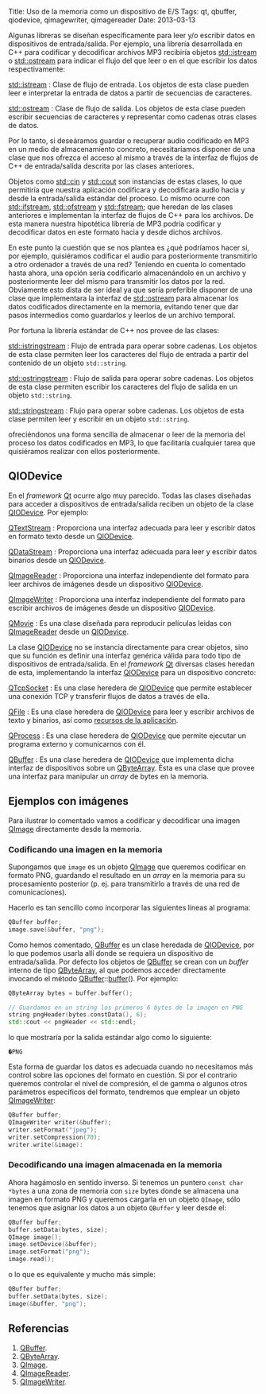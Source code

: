 Title: Uso de la memoria como un dispositivo de E/S
Tags: qt, qbuffer, qiodevice, qimagewriter, qimagereader
Date: 2013-03-13

Algunas libreras se diseñan específicamente para leer y/o escribir datos en
dispositivos de entrada/salida. Por ejemplo, una librería desarrollada en C++ para
codificar y decodificar archivos MP3 recibiría objetos [std::istream] o
[std::ostream] para indicar el flujo del que leer o en el que escribir los datos
respectivamente:

[std::istream]
: Clase de flujo de entrada. Los objetos de esta clase pueden leer e interpretar
la entrada de datos a partir de secuencias de caracteres.

[std::ostream]
: Clase de flujo de salida. Los objetos de esta clase pueden escribir secuencias
de caracteres y representar como cadenas otras clases de datos.

Por lo tanto, si deseáramos guardar o recuperar audio codificado en MP3 en un
medio de almacenamiento concreto, necesitaríamos disponer de una clase que nos
ofrezca el acceso al mismo a través de la interfaz de flujos de C++ de
entrada/salida descrita por las clases anteriores.

Objetos como [std::cin] y [std::cout] son instancias de estas clases, lo que
permitiría que nuestra aplicación codificara y decodificara audio hacia y
desde la entrada/salida estándar del proceso. Lo mismo ocurre con
[std::ifstream], [std::ofstream] y [std::fstream]; que heredan de las clases
anteriores e implementan la interfaz de flujos de C++ para los archivos. De
esta manera nuestra hipotética librería de MP3 podría codificar y decodificar
datos en este formato hacia y desde dichos archivos.

En este punto la cuestión que se nos plantea es ¿qué podríamos hacer si,
por ejemplo, quisiéramos codificar el audio para posteriormente transmitirlo
a otro ordenador a través de una red? Teniendo en cuenta lo comentado hasta
ahora, una opción sería codificarlo almacenándolo en un archivo y posteriormente
leer del mismo para transmitir los datos por la red. Obviamente esto dista
de ser ideal ya que sería preferible disponer de una clase que implementara
la interfaz de [std::ostream] para almacenar los datos codificados directamente
en la memoria, evitando tener que dar pasos intermedios como guardarlos y
leerlos de un archivo temporal.

Por fortuna la librería estándar de C++ nos provee de las clases:

[std::istringstream]
: Flujo de entrada para operar sobre cadenas. Los objetos de esta clase
permiten leer los caracteres del flujo de entrada a partir del contenido
de un objeto `std::string`.

[std::ostringstream]
: Flujo de salida para operar sobre cadenas. Los objetos de esta clase
permiten escribir los caracteres del flujo de salida en un objeto `std::string`.

[std::stringstream]
: Flujo para operar sobre cadenas. Los objetos de esta clase permiten leer
y escribir en un objeto `std::string`.

ofreciéndonos una forma sencilla de almacenar o leer de la memoria del proceso
los datos codificados en MP3, lo que facilitaría cuaĺquier tarea que quisiéramos
realizar con ellos posteriormente.

## QIODevice

En el _framework_ [Qt] ocurre algo muy parecido. Todas las clases diseñadas
para acceder a dispositivos de entrada/salida reciben un objeto de la clase
[QIODevice]. Por ejemplo:

[QTextStream]
: Proporciona una interfaz adecuada para leer y escribir datos en
formato texto desde un [QIODevice].

[QDataStream]
: Proporciona una interfaz adecuada para leer y escribir datos binarios
desde un [QIODevice].

[QImageReader]
: Proporciona una interfaz independiente del formato para leer archivos de
imágenes desde un dispositivo [QIODevice].

[QImageWriter]
: Proporciona una interfaz independiente del formato para escribir archivos de
imágenes desde un dispositivo [QIODevice].

[QMovie]
: Es una clase diseñada para reproducir películas leidas con [QImageReader]
desde un [QIODevice].

La clase [QIODevice] no se instancia directamente para crear objetos, sino que
su función es definir una interfaz genérica válida para todo tipo de
dispositivos de entrada/salida. En el _framework_ [Qt] diversas clases
heredan de esta, implementando la interfaz [QIODevice] para un dispositivo
concreto:

[QTcpSocket]
: Es una clase heredera de [QIODevice] que permite establecer una conexión
TCP y transferir flujos de datos a través de ella.

[QFile]
: Es una clase heredera de [QIODevice] para leer y escribir archivos de texto
y binarios, así como [recursos de la aplicación](http://qt-project.org/doc/qt-5.0/qtcore/resources.html).

[QProcess]
: Es una clase heredera de [QIODevice] que permite ejecutar un programa externo
y comunicarnos con él.

[QBuffer]
: Es una clase heredera de [QIODevice] que implementa dicha interfaz de
dispositivos sobre un [QByteArray]. Ésta es una clase que provee una interfaz
para manipular un _array_ de bytes en la memoria.

## Ejemplos con imágenes

Para ilustrar lo comentado vamos a codificar y decodificar una imagen [QImage]
directamente desde la memoria.

### Codificando una imagen en la memoria

Supongamos que `image` es un objeto [QImage] que queremos codificar en formato
PNG, guardando el resultado en un _array_ en la memoria para su procesamiento
posterior (p. ej. para transmitirlo a través de una red de comunicaciones).

Hacerlo es tan sencillo como incorporar las siguientes líneas al programa:

~~~~.cpp
QBuffer buffer;
image.save(&buffer, "png");
~~~~

Como hemos comentado, [QBuffer] es un clase heredada de [QIODevice], por lo
que podemos usarla allí donde se requiera un dispositivo de entrada/salida.
Por defecto los objetos de [QBuffer] se crean con un _buffer_ interno de tipo
[QByteArray], al que podemos acceder directamente invocando el método
[QBuffer]::[buffer][](). Por ejemplo:

~~~~.cpp
QByteArray bytes = buffer.buffer();

// Guardamos en un string los primeros 6 bytes de la imagen en PNG
string pngHeader(bytes.constData(), 6);
std::cout << pngHeader << std::endl;
~~~~

lo que mostraría por la salida estándar algo como lo siguiente:

~~~~
�PNG
~~~~

Esta forma de guardar los datos es adecuada cuando no necesitamos más control
sobre las opciones del formato en cuestión. Si por el contrario queremos
controlar el nivel de compresión, el de gamma o algunos otros parámetros
específicos del formato, tendremos que emplear un objeto [QImageWriter]:

~~~~.cpp
QBuffer buffer;
QImageWriter writer(&buffer);
writer.setFormat("jpeg");
writer.setCompression(70);
writer.write(&image):
~~~~

### Decodificando una imagen almacenada en la memoria

Ahora hagámoslo en sentido inverso. Si tenemos un puntero `const char *bytes`
a una zona de memoria con `size` bytes donde se almacena una imagen en formato
PNG y queremos cargarla en un objeto `QImage`, sólo tenemos que asignar los
datos a un objeto `QBuffer` y leer desde el:

~~~~.cpp
QBuffer buffer;
buffer.setData(bytes, size);
QImage image();
image.setDevice(&buffer);
image.setFormat("png");
image.read();
~~~~

o lo que es equivalente y mucho más simple:

~~~~.cpp
QBuffer buffer;
buffer.setData(bytes, size);
image(&buffer, "png");
~~~~

## Referencias

 1. [QBuffer].
 1. [QByteArray].
 1. [QImage].
 1. [QImageReader].
 1. [QImageWriter].


[Qt]: |filename|/Overviews/proyecto-qt.md "Proyecto Qt"
[QIODevice]: http://qt-project.org/doc/qt-5.0/qtcore/qiodevice.html "QIODevice"
[QTextStream]: http://qt-project.org/doc/qt-5.0/qtcore/qtextstream.html "QTextStream"
[QDataStream]: http://qt-project.org/doc/qt-5.0/qtcore/qdatastream.html "QDataStream"
[QMovie]: |filename|/Qt/qmovie.md "QMovie"
[QImageReader]: http://qt-project.org/doc/qt-5.0/qtgui/qimagereader.html "QImageReader"
[QImageWriter]: http://qt-project.org/doc/qt-5.0/qtgui/qimagewriter.html "QImageWriter"
[QTcpSocket]: http://qt-project.org/doc/qt-5.0/qtnetwork/qtcpsocket.html "QTcpSocket"
[QFile]: http://qt-project.org/doc/qt-5.0/qtcore/qfile.html "QFile"
[QProcess]: http://qt-project.org/doc/qt-5.0/qtcore/qprocess.html "QProcess"
[QBuffer]: http://qt-project.org/doc/qt-5.0/qtcore/qbuffer.html "QBuffer"
[QByteArray]: http://qt-project.org/doc/qt-5.0/qtcore/qbytearray.html "QByteArray"
[QImage]: http://qt-project.org/doc/qt-5.0/qtgui/qimage.html "QImage"
[std::istream]: http://www.cplusplus.com/reference/istream/istream/ "std::istream"
[std::ostream]: http://www.cplusplus.com/reference/ostream/ostream/ "std::ostream"
[std::cin]: http://www.cplusplus.com/reference/iostream/cin/ "std::cin"
[std::cout]: http://www.cplusplus.com/reference/iostream/cout/ "std::cout"
[std::ifstream]: http://www.cplusplus.com/reference/fstream/ifstream/ "std::ifstream"
[std::ofstream]: http://www.cplusplus.com/reference/fstream/ofstream/ "std::ofstream"
[std::fstream]: http://www.cplusplus.com/reference/fstream/fstream/ "std::fstream"
[std::istringstream]: http://www.cplusplus.com/reference/sstream/istringstream/ "std::istringstream"
[std::ostringstream]: http://www.cplusplus.com/reference/sstream/ostringstream/ "std::ostringstream"
[std::stringstream]: http://www.cplusplus.com/reference/sstream/stringstream/ "std::stringstream"
[buffer]: http://qt-project.org/doc/qt-5.0/qtcore/qbuffer.html#buffer "QBuffer::buffer()"